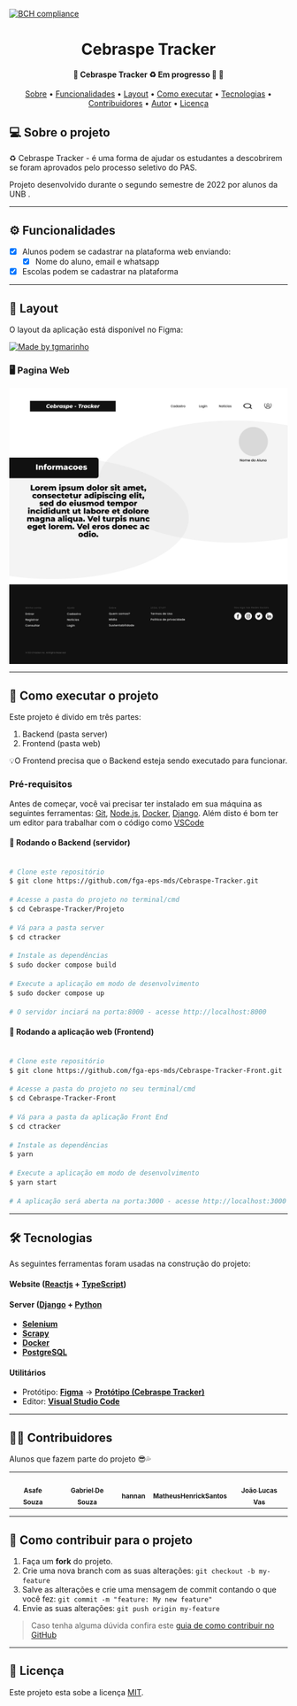 [![BCH compliance](https://bettercodehub.com/edge/badge/HacKairos/Cebraspe-Tracker?branch=main)](https://bettercodehub.com/)
<h1 align="center">
    Cebraspe Tracker
</h1>

<h4 align="center"> 
	🚧  Cebraspe Tracker ♻️ Em progresso 🚀 🚧
</h4>

<p align="center">
 <a href="#-sobre-o-projeto">Sobre</a> •
 <a href="#-funcionalidades">Funcionalidades</a> •
 <a href="#-layout">Layout</a> • 
 <a href="#-como-executar-o-projeto">Como executar</a> • 
 <a href="#-tecnologias">Tecnologias</a> • 
 <a href="#-contribuidores">Contribuidores</a> • 
 <a href="#-autor">Autor</a> • 
 <a href="#user-content--licença">Licença</a>
</p>


## 💻 Sobre o projeto

♻️ Cebraspe Tracker - é uma forma de ajudar os estudantes a descobrirem se foram aprovados pelo processo seletivo do PAS.


Projeto desenvolvido durante o segundo semestre de 2022 por alunos da UNB .

---

## ⚙️ Funcionalidades

- [x] Alunos podem se cadastrar na plataforma web enviando:
  - [x] Nome do aluno, email e whatsapp
- [x] Escolas podem se cadastrar na plataforma

---

## 🎨 Layout

O layout da aplicação está disponível no Figma:

<a href="https://www.figma.com/file/rs895AnU1WtSaW2KDfVpxr/Cebrasp---Tracker">
  <img alt="Made by tgmarinho" src="https://img.shields.io/badge/Acessar%20Layout%20-Figma-%2304D361">
</a>

### 🖥 Pagina Web 

<p align="center" style="display: flex; align-items: flex-start; justify-content: center;">
  <img alt="CebraspTracker" title="#CebraspeTracker" src="../Docs/Prototipos/AltaFidelidade/PrototipoDashboard.png" width="600px">

</p>

---

## 🚀 Como executar o projeto

Este projeto é divido em três partes:
1. Backend (pasta server) 
2. Frontend (pasta web)

💡O Frontend precisa que o Backend esteja sendo executado para funcionar.

### Pré-requisitos

Antes de começar, você vai precisar ter instalado em sua máquina as seguintes ferramentas:
[Git](https://git-scm.com), [Node.js](https://nodejs.org/en/), [Docker](https://www.docker.com), [Django](https://www.djangoproject.com). 
Além disto é bom ter um editor para trabalhar com o código como [VSCode](https://code.visualstudio.com/)

#### 🎲 Rodando o Backend (servidor)

```bash

# Clone este repositório
$ git clone https://github.com/fga-eps-mds/Cebraspe-Tracker.git

# Acesse a pasta do projeto no terminal/cmd
$ cd Cebraspe-Tracker/Projeto

# Vá para a pasta server
$ cd ctracker

# Instale as dependências
$ sudo docker compose build

# Execute a aplicação em modo de desenvolvimento
$ sudo docker compose up

# O servidor inciará na porta:8000 - acesse http://localhost:8000 

```

#### 🧭 Rodando a aplicação web (Frontend)

```bash

# Clone este repositório
$ git clone https://github.com/fga-eps-mds/Cebraspe-Tracker-Front.git

# Acesse a pasta do projeto no seu terminal/cmd
$ cd Cebraspe-Tracker-Front

# Vá para a pasta da aplicação Front End
$ cd ctracker

# Instale as dependências
$ yarn

# Execute a aplicação em modo de desenvolvimento
$ yarn start

# A aplicação será aberta na porta:3000 - acesse http://localhost:3000

```

---

## 🛠 Tecnologias

As seguintes ferramentas foram usadas na construção do projeto:

#### **Website**  ([Reactjs](https://reactjs.org/)  +  [TypeScript](https://www.typescriptlang.org/))


#### [](https://github.com/fga-eps-mds/Cebraspe-Tracker)**Server**  ([Django](https://www.djangoproject.com)  +  [Python](https://www.python.org)

-   **[Selenium](https://www.selenium.dev)**
-   **[Scrapy](https://scrapy.org)**
-   **[Docker](https://www.docker.org)**
-   **[PostgreSQL](https://www.postgresql.org)**


#### [](https://github.com/tgmarinho/Ecoleta#utilit%C3%A1rios)**Utilitários**

-   Protótipo:  **[Figma](https://www.figma.com/)**  →  **[Protótipo (Cebraspe Tracker)](https://www.figma.com/file/rs895AnU1WtSaW2KDfVpxr/Cebrasp---Tracker?node-id=5%3A2)**
-   Editor:  **[Visual Studio Code](https://code.visualstudio.com/)**

---

## 👨‍💻 Contribuidores

Alunos que fazem parte do projeto 😎💦

<table>
  <tr>
	<td align="center"><a href="https://github.com/asafesouza"><img style="border-radius: 50%;" src="https://avatars.githubusercontent.com/u/55165673?v=4" width="100px;" alt=""/><br /><sub><b>Asafe Souza</b></sub></a><br /></td>
	<td align="center"><a href="https://github.com/Gabrielribeirof19"><img style="border-radius: 50%;" src="https://avatars.githubusercontent.com/u/65191622?v=4" width="100px;" alt=""/><br /><sub><b>Gabriel De Souza</b></sub></a><br /></td>
	<td align="center"><a href="https://github.com/hannanhunny01"><img style="border-radius: 50%;" src="https://avatars.githubusercontent.com/u/30380452?v=4" width="100px;" alt=""/><br /><sub><b>hannan</b></sub></a><br /></td>
	<td align="center"><a href="https://github.com/MatheusHenrickSantos"><img style="border-radius: 50%;" src="https://avatars.githubusercontent.com/u/79066829?v=4" width="100px;" alt=""/><br /><sub><b>MatheusHenrickSantos</b></sub></a><br /></td>
	<td align="center"><a href="https://github.com/HacKairos"><img style="border-radius: 50%;" src="https://avatars.githubusercontent.com/u/57872849?v=4" width="100px;" alt=""/><br /><sub><b>João Lucas Vas</b></sub></a><br /></td>
    
  </tr>
</table>

---

## 💪 Como contribuir para o projeto

1. Faça um **fork** do projeto.
2. Crie uma nova branch com as suas alterações: `git checkout -b my-feature`
3. Salve as alterações e crie uma mensagem de commit contando o que você fez: `git commit -m "feature: My new feature"`
4. Envie as suas alterações: `git push origin my-feature`
> Caso tenha alguma dúvida confira este [guia de como contribuir no GitHub](./CONTRIBUTING.md)

---

## 📝 Licença

Este projeto esta sobe a licença [MIT](./.github/LICENSE).


